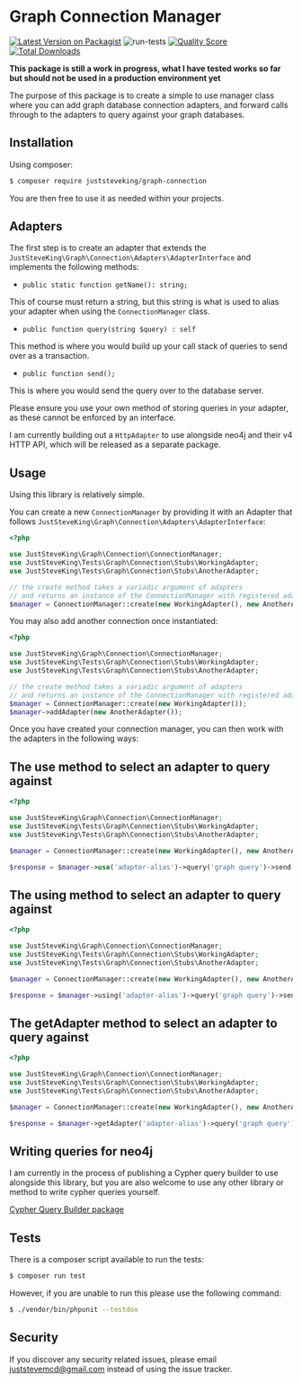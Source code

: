 # Graph Connection Manager


[![Latest Version on Packagist][ico-version]][link-packagist]
![run-tests](https://github.com/JustSteveKing/graph-connection/workflows/run-tests/badge.svg)
[![Quality Score][ico-code-quality]][link-code-quality]
[![Total Downloads][ico-downloads]][link-downloads]


**This package is still a work in progress, what I have tested works so far but should not be used in a production environment yet**

The purpose of this package is to create a simple to use manager class where you can add graph database connection adapters, and forward calls through to the adapters to query against your graph databases.

## Installation

Using composer:

```bash
$ composer require juststeveking/graph-connection
```

You are then free to use it as needed within your projects.

## Adapters

The first step is to create an adapter that extends the `JustSteveKing\Graph\Connection\Adapters\AdapterInterface` and implements the following methods:

- `public static function getName(): string;`

This of course must return a string, but this string is what is used to alias your adapter when using the `ConnectionManager` class.


- `public function query(string $query) : self`

This method is where you would build up your call stack of queries to send over as a transaction.


- `public function send();`

This is where you would send the query over to the database server.


Please ensure you use your own method of storing queries in your adapter, as these cannot be enforced by an interface.


I am currently building out a `HttpAdapter` to use alongside neo4j and their v4 HTTP API, which will be released as a separate package.


## Usage

Using this library is relatively simple.

You can create a new `ConnectionManager` by providing it with an Adapter that follows `JustSteveKing\Graph\Connection\Adapters\AdapterInterface`:

```php
<?php

use JustSteveKing\Graph\Connection\ConnectionManager;
use JustSteveKing\Tests\Graph\Connection\Stubs\WorkingAdapter;
use JustSteveKing\Tests\Graph\Connection\Stubs\AnotherAdapter;

// the create method takes a variadic argument of adapters
// and returns an instance of the ConnectionManager with registered adapters
$manager = ConnectionManager::create(new WorkingAdapter(), new AnotherAdapter());
```

You may also add another connection once instantiated:

```php
<?php

use JustSteveKing\Graph\Connection\ConnectionManager;
use JustSteveKing\Tests\Graph\Connection\Stubs\WorkingAdapter;
use JustSteveKing\Tests\Graph\Connection\Stubs\AnotherAdapter;

// the create method takes a variadic argument of adapters
// and returns an instance of the ConnectionManager with registered adapters
$manager = ConnectionManager::create(new WorkingAdapter());
$manager->addAdapter(new AnotherAdapter());
```

Once you have created your connection manager, you can then work with the adapters in the following ways:

## The use method to select an adapter to query against

```php
<?php

use JustSteveKing\Graph\Connection\ConnectionManager;
use JustSteveKing\Tests\Graph\Connection\Stubs\WorkingAdapter;
use JustSteveKing\Tests\Graph\Connection\Stubs\AnotherAdapter;

$manager = ConnectionManager::create(new WorkingAdapter(), new AnotherAdapter());

$response = $manager->use('adapter-alias')->query('graph query')->send();
```

## The using method to select an adapter to query against

```php
<?php

use JustSteveKing\Graph\Connection\ConnectionManager;
use JustSteveKing\Tests\Graph\Connection\Stubs\WorkingAdapter;
use JustSteveKing\Tests\Graph\Connection\Stubs\AnotherAdapter;

$manager = ConnectionManager::create(new WorkingAdapter(), new AnotherAdapter());

$response = $manager->using('adapter-alias')->query('graph query')->send();
```

## The getAdapter method to select an adapter to query against

```php
<?php

use JustSteveKing\Graph\Connection\ConnectionManager;
use JustSteveKing\Tests\Graph\Connection\Stubs\WorkingAdapter;
use JustSteveKing\Tests\Graph\Connection\Stubs\AnotherAdapter;

$manager = ConnectionManager::create(new WorkingAdapter(), new AnotherAdapter());

$response = $manager->getAdapter('adapter-alias')->query('graph query')->send();
```

## Writing queries for neo4j

I am currently in the process of publishing a Cypher query builder to use alongside this library, but you are also welcome to use any other library or method to write cypher queries yourself.

[Cypher Query Builder package](https://github.com/JustSteveKing/cypher-query-builder)


## Tests

There is a composer script available to run the tests:

```bash
$ composer run test
```

However, if you are unable to run this please use the following command:

```bash
$ ./vendor/bin/phpunit --testdox
```

## Security

If you discover any security related issues, please email juststevemcd@gmail.com instead of using the issue tracker.

[ico-version]: https://img.shields.io/packagist/v/juststeveking/graph-connection.svg?style=flat-square
[ico-downloads]: https://img.shields.io/packagist/dt/juststeveking/graph-connection.svg?style=flat-square
[ico-code-quality]: https://img.shields.io/scrutinizer/g/JustSteveKing/graph-connection.svg?style=flat-square

[link-packagist]: https://packagist.org/packages/juststeveking/graph-connection
[link-downloads]: https://packagist.org/packages/juststeveking/graph-connection
[link-author]: https://github.com/JustSteveKing
[link-code-quality]: https://scrutinizer-ci.com/g/JustSteveKing/graph-connection